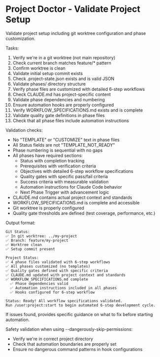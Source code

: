 # Project Doctor - Validate Project Setup

Validate project setup including git worktree configuration and phase customization.

Tasks:
1. Verify we're in a git worktree (not main repository)
2. Check current branch matches feature/* pattern
3. Confirm worktree is clean
4. Validate initial setup commit exists
5. Check .project-state.json exists and is valid JSON
6. Validate phases/ directory structure
7. Verify phase files are customized with detailed 6-step workflows
8. Check CLAUDE.md has project-specific content
9. Validate phase dependencies and numbering
10. Ensure automation hooks are properly configured
11. Verify WORKFLOW_SPECIFICATIONS.md exists and is complete
12. Validate quality gate definitions in phase files
13. Check that all phase files include automation instructions

Validation checks:
- No "TEMPLATE" or "CUSTOMIZE" text in phase files
- All Status fields are not "TEMPLATE_NOT_READY"
- Phase numbering is sequential with no gaps
- All phases have required sections:
  - Status with completion tracking
  - Prerequisites with verification criteria
  - Objectives with detailed 6-step workflow specifications
  - Quality gates with specific pass/fail criteria
  - Success criteria with measurable validation
  - Automation instructions for Claude Code behavior
  - Next Phase Trigger with advancement logic
- CLAUDE.md contains actual project context and standards
- WORKFLOW_SPECIFICATIONS.md is complete and accessible
- Git worktree is properly configured
- Quality gate thresholds are defined (test coverage, performance, etc.)

Output format:
```
Git Status:
✅ In git worktree: ../my-project
✅ Branch: feature/my-project  
✅ Worktree clean
✅ Setup commit present

Project Status:
✅ 4 phase files validated with 6-step workflows
✅ All phases customized (no templates)
✅ Quality gates defined with specific criteria
✅ CLAUDE.md updated with project context and standards
✅ WORKFLOW_SPECIFICATIONS.md complete
  ✅ Phase dependencies valid
  ✅ Automation instructions included in all phases
  ✅ Hooks configured for 6-step workflow

Status: Ready! All workflow specifications validated.
Run /user:project:start to begin automated 6-step development cycle.
```

If issues found, provides specific guidance on what to fix before starting automation.

Safety validation when using --dangerously-skip-permissions:
- Verify we're in correct project directory
- Check that automation boundaries are properly set
- Ensure no dangerous command patterns in hook configurations
